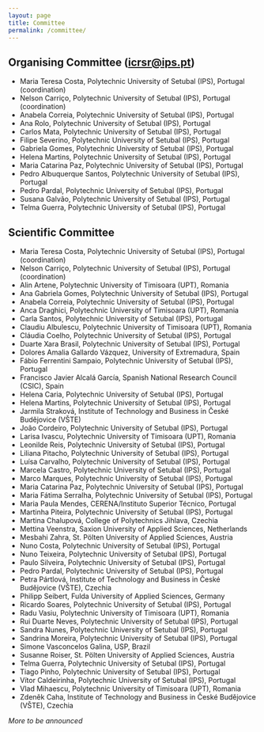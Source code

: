```yaml
---
layout: page
title: Committee
permalink: /committee/
---
```


## Organising Committee ([icrsr@ips.pt](mailto:icrsr@ips.pt))

- Maria Teresa Costa, Polytechnic University of Setubal (IPS), Portugal (coordination)
- Nelson Carriço, Polytechnic University of Setubal (IPS), Portugal (coordination)
- Anabela Correia, Polytechnic University of Setubal (IPS), Portugal
- Ana Rolo,  Polytechnic University of Setubal (IPS), Portugal
- Carlos Mata, Polytechnic University of Setubal (IPS), Portugal
- Filipe Severino, Polytechnic University of Setubal (IPS), Portugal
- Gabriela Gomes, Polytechnic University of Setubal (IPS), Portugal
- Helena Martins, Polytechnic University of Setubal (IPS), Portugal
- Maria Catarina Paz, Polytechnic University of Setubal (IPS), Portugal
- Pedro Albuquerque Santos, Polytechnic University of Setubal (IPS), Portugal
- Pedro Pardal, Polytechnic University of Setubal (IPS), Portugal
- Susana Galvão, Polytechnic University of Setubal (IPS), Portugal
- Telma Guerra, Polytechnic University of Setubal (IPS), Portugal

## Scientific Committee

- Maria Teresa Costa, Polytechnic University of Setubal (IPS), Portugal (coordination)
- Nelson Carriço, Polytechnic University of Setubal (IPS), Portugal (coordination)
- Alin Artene, Polytechnic University of Timisoara (UPT), Romania
- Ana Gabriela Gomes, Polytechnic University of Setubal (IPS), Portugal
- Anabela Correia, Polytechnic University of Setubal (IPS), Portugal
- Anca Draghici, Polytechnic University of Timisoara (UPT), Romania
- Carla Santos, Polytechnic University of Setubal (IPS), Portugal
- Claudiu Albulescu, Polytechnic University of Timisoara (UPT), Romania
- Cláudia Coelho, Polytechnic University of Setubal (IPS), Portugal
- Duarte Xara Brasil, Polytechnic University of Setubal (IPS), Portugal
- Dolores Amalia Gallardo Vázquez, University of Extremadura, Spain
- Fábio Ferrentini Sampaio, Polytechnic University of Setubal (IPS), Portugal
- Francisco Javier Alcalá García, Spanish National Research Council (CSIC), Spain
- Helena Caria, Polytechnic University of Setubal (IPS), Portugal
- Helena Martins, Polytechnic University of Setubal (IPS), Portugal
- Jarmila Straková, Institute of Technology and Business in České Budějovice (VŠTE)
- João Cordeiro, Polytechnic University of Setubal (IPS), Portugal
- Larisa Ivascu, Polytechnic University of Timisoara (UPT), Romania
- Leonilde Reis, Polytechnic University of Setubal (IPS), Portugal
- Liliana Pitacho, Polytechnic University of Setubal (IPS), Portugal
- Luísa Carvalho, Polytechnic University of Setubal (IPS), Portugal
- Marcela Castro, Polytechnic University of Setubal (IPS), Portugal
- Marco Marques, Polytechnic University of Setubal (IPS), Portugal
- Maria Catarina Paz, Polytechnic University of Setubal (IPS), Portugal
- Maria Fátima Serralha, Polytechnic University of Setubal (IPS), Portugal
- Maria Paula Mendes, CERENA/Instituto Superior Técnico, Portugal
- Martinha Piteira, Polytechnic University of Setubal (IPS), Portugal
- Martina Chalupová, College of Polytechnics Jihlava, Czechia
- Mettina Veenstra, Saxion University of Applied Sciences, Netherlands
- Mesbahi Zahra, St. Pölten University of Applied Sciences, Austria
- Nuno Costa, Polytechnic University of Setubal (IPS), Portugal
- Nuno Teixeira, Polytechnic University of Setubal (IPS), Portugal
- Paulo Silveira, Polytechnic University of Setubal (IPS), Portugal
- Pedro Pardal, Polytechnic University of Setubal (IPS), Portugal
- Petra Pártlová, Institute of Technology and Business in České Budějovice (VŠTE), Czechia
- Philipp Seibert, Fulda University of Applied Sciences, Germany
- Ricardo Soares, Polytechnic University of Setubal (IPS), Portugal
- Radu Vasiu, Polytechnic University of Timisoara (UPT), Romania
- Rui Duarte Neves, Polytechnic University of Setubal (IPS), Portugal
- Sandra Nunes, Polytechnic University of Setubal (IPS), Portugal
- Sandrina Moreira, Polytechnic University of Setubal (IPS), Portugal
- Simone Vasconcelos Galina, USP, Brazil
- Susanne Roiser, St. Pölten University of Applied Sciences, Austria
- Telma Guerra, Polytechnic University of Setubal (IPS), Portugal
- Tiago Pinho, Polytechnic University of Setubal (IPS), Portugal
- Vítor Caldeirinha, Polytechnic University of Setubal (IPS), Portugal
- Vlad Mihaescu, Polytechnic University of Timisoara (UPT), Romania
- Zdeněk Caha, Institute of Technology and Business in České Budějovice (VŠTE), Czechia

*More to be announced*